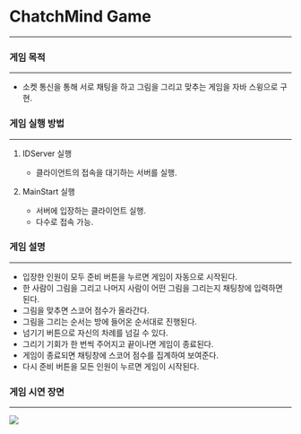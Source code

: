 # ChatchMind Game
----------------------------------------
### 게임 목적
----------------------------------------
- 소켓 통신을 통해 서로 채팅을 하고 그림을 그리고 맞추는 게임을 자바 스윙으로 구현.

### 게임 실행 방법
----------------------------------------
1. IDServer 실행
    - 클라이언트의 접속을 대기하는 서버를 실행.
   
2. MainStart 실행
    - 서버에 입장하는 클라이언트 실행.
    - 다수로 접속 가능.
  

### 게임 설명 
----------------------------------------
- 입장한 인원이 모두 준비 버튼을 누르면 게임이 자동으로 시작된다.
- 한 사람이 그림을 그리고 나머지 사람이 어떤 그림을 그리는지 채팅창에 입력하면 된다.
- 그림을 맞추면 스코어 점수가 올라간다.
- 그림을 그리는 순서는 방에 들어온 순서대로 진행된다.
- 넘기기 버튼으로 자신의 차례를 넘길 수 있다.
- 그리기 기회가 한 번씩 주어지고 끝이나면 게임이 종료된다.
- 게임이 종료되면 채팅창에 스코어 점수를 집계하여 보여준다.
- 다시 준비 버튼을 모든 인원이 누르면 게임이 시작된다.

### 게임 시연 장면
----------------------------------------
<img src="https://user-images.githubusercontent.com/73862305/102190220-154ccc00-3efb-11eb-849e-d1bc7ea65df6.jpg">
